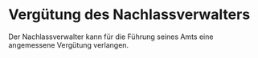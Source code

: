 # Vergütung des Nachlassverwalters

Der Nachlassverwalter kann für die Führung seines Amts eine angemessene Vergütung verlangen.